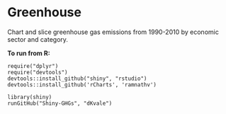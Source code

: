 Greenhouse
==========

Chart and slice greenhouse gas emissions from 1990-2010 by economic sector and category.


**To run from R:**

    require("dplyr")  
    require("devtools")  
    devtools::install_github("shiny", "rstudio")  
    devtools::install_github('rCharts', 'ramnathv')  

    library(shiny)  
    runGitHub("Shiny-GHGs", "dKvale")
